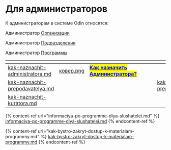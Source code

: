 # Для администраторов

К администраторам в системе Odin относятся:

Администратор [Организации](../../struktura/organizaciya/)

Администратор [Подразделения](../../struktura/podrazdelenie.md)

Администратор [Программы](../../struktura/programma/)



<table data-view="cards" data-full-width="true"><thead><tr><th data-type="content-ref"></th><th data-hidden data-type="files"></th><th data-hidden></th><th data-hidden></th><th data-hidden></th><th data-hidden data-card-cover data-type="files"></th><th data-hidden data-card-target data-type="content-ref"></th></tr></thead><tbody><tr><td><a href="kak-naznachit-administratora.md">kak-naznachit-administratora.md</a></td><td><a href="../../.gitbook/assets/ковер.png">ковер.png</a></td><td><a href="kak-naznachit-administratora.md"><mark style="color:blue;"><strong>Как назначить Администратора?</strong></mark></a></td><td></td><td></td><td></td><td></td></tr><tr><td><a href="kak-naznachit-prepodavatelya.md">kak-naznachit-prepodavatelya.md</a></td><td></td><td></td><td></td><td></td><td></td><td><a href="kak-naznachit-prepodavatelya.md">kak-naznachit-prepodavatelya.md</a></td></tr><tr><td><a href="../dlya-kuratorov/kak-naznachit-kuratora.md">kak-naznachit-kuratora.md</a></td><td></td><td></td><td></td><td></td><td></td><td></td></tr></tbody></table>

{% content-ref url="informaciya-po-programme-dlya-slushatelei.md" %}
[informaciya-po-programme-dlya-slushatelei.md](informaciya-po-programme-dlya-slushatelei.md)
{% endcontent-ref %}

{% content-ref url="kak-bystro-zakryt-dostup-k-materialam-programmy.md" %}
[kak-bystro-zakryt-dostup-k-materialam-programmy.md](kak-bystro-zakryt-dostup-k-materialam-programmy.md)
{% endcontent-ref %}
